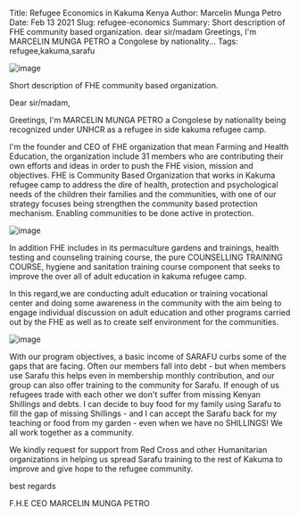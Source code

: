 Title: Refugee Economics in Kakuma Kenya
Author: Marcelin Munga Petro
Date: Feb 13 2021
Slug: refugee-economics
Summary: Short description of FHE community based organization. dear sir/madam Greetings, I'm MARCELIN MUNGA PETRO a Congolese by nationality...
Tags: refugee,kakuma,sarafu

![image](/images/blog/refugee-economics1.webp)

Short description of FHE community based organization.

Dear sir/madam,

Greetings, I'm MARCELIN MUNGA PETRO a Congolese by nationality being
recognized under UNHCR as a refugee in side kakuma refugee camp.

I'm the founder and CEO of FHE organization that mean Farming and
Health Education, the organization include 31 members who are
contributing their own efforts and ideas in order to push the FHE
vision, mission and objectives. FHE is Community Based Organization that
works in Kakuma refugee camp to address the dire of health, protection
and psychological needs of the children their families and the
communities, with one of our strategy focuses being strengthen the
community based protection mechanism. Enabling communities to be done
active in protection.

![image](/images/blog/refugee-economics61.webp)

In addition FHE includes in its permaculture gardens and trainings,
health testing and counseling training course, the pure COUNSELLING
TRAINING COURSE, hygiene and sanitation training course component that
seeks to improve the over all of adult education in kakuma refugee camp.

In this regard,we are conducting adult education or training vocational
center and doing some awareness in the community with the aim being to
engage individual discussion on adult education and other programs
carried out by the FHE as well as to create self environment for the
communities.

![image](/images/blog/refugee-economics86.webp)

With our program objectives, a basic income of SARAFU curbs some of the
gaps that are facing. Often our members fall into debt - but when
members use Sarafu this helps even in membership monthly contribution,
and our group can also offer training to the community for Sarafu. If
enough of us refugees trade with each other we don't suffer from
missing Kenyan Shillings and debts. I can decide to buy food for my
family using Sarafu to fill the gap of missing Shillings - and I can
accept the Sarafu back for my teaching or food from my garden - even
when we have no SHILLINGS! We all work together as a community.

We kindly request for support from Red Cross and other Humanitarian
organizations in helping us spread Sarafu training to the rest of Kakuma
to improve and give hope to the refugee community.

best regards

F.H.E CEO MARCELIN MUNGA PETRO

